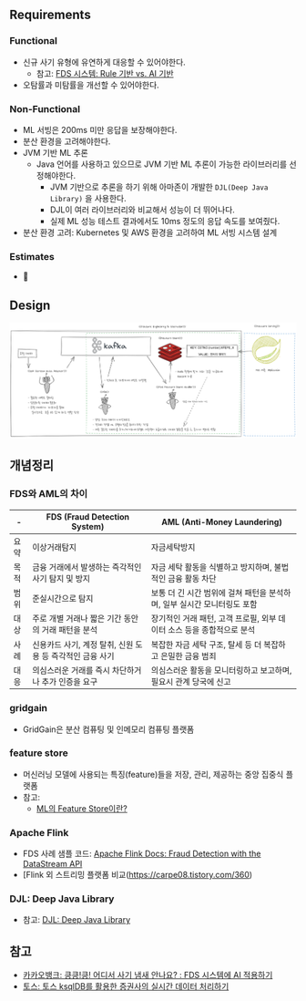 ## Requirements
  ### Functional
  * 신규 사기 유형에 유연하게 대응할 수 있어야한다.
    * 참고: [FDS 시스템: Rule 기반 vs. AI 기반](https://tech.kakaobank.com/posts/2310-applying-ai-into-fds-system/)
  * 오탐률과 미탐률을 개선할 수 있어야한다.   
  ### Non-Functional
  * ML 서빙은 200ms 미만 응답을 보장해야한다.
  * 분산 환경을 고려해야한다. 
  * JVM 기반 ML 추론
    * Java 언어를 사용하고 있으므로 JVM 기반 ML 추론이 가능한 라이브러리를 선정해야한다.
      * JVM 기반으로 추론을 하기 위해 아마존이 개발한 `DJL(Deep Java Library)` 을 사용한다. 
      * DJL이 여러 라이브러리와 비교해서 성능이 더 뛰어나다. 
      * 실제 ML 성능 테스트 결과에서도 10ms 정도의 응답 속도를 보여줬다.  
  * 분산 환경 고려: Kubernetes 및 AWS 환경을 고려하여 ML 서빙 시스템 설계
  
  ### Estimates
  * 🤫
  
## Design
<img width=900 src="/fraud-detection-system/cafelattezim/FEATURE_STORE_데이터_파이프라인.png">

## 개념정리
### FDS와 AML의 차이 
|-|  FDS (Fraud Detection System) |  AML (Anti-Money Laundering) |
|---|---|---|
|요약|이상거래탐지|자금세탁방지|
|목적|금융 거래에서 발생하는 즉각적인 사기 탐지 및 방지| 자금 세탁 활동을 식별하고 방지하며, 불법적인 금융 활동 차단  ||
|범위|준실시간으로 탐지 |보통 더 긴 시간 범위에 걸쳐 패턴을 분석하며, 일부 실시간 모니터링도 포함| 
|대상|주로 개별 거래나 짧은 기간 동안의 거래 패턴을 분석|장기적인 거래 패턴, 고객 프로필, 외부 데이터 소스 등을 종합적으로 분석|
|사례|신용카드 사기, 계정 탈취, 신원 도용 등 즉각적인 금융 사기|복잡한 자금 세탁 구조, 탈세 등 더 복잡하고 은밀한 금융 범죄| 
|대응|의심스러운 거래를 즉시 차단하거나 추가 인증을 요구|의심스러운 활동을 모니터링하고 보고하며, 필요시 관계 당국에 신고|

###  gridgain
* GridGain은 분산 컴퓨팅 및 인메모리 컴퓨팅 플랫폼

### feature store
* 머신러닝 모델에 사용되는 특징(feature)들을 저장, 관리, 제공하는 중앙 집중식 플랫폼
* 참고: 
  * [ML의 Feature Store이란?](https://zzsza.github.io/mlops/2020/02/02/feature-store/) 
### Apache Flink
* FDS 사례 샘플 코드: [Apache Flink Docs: Fraud Detection with the DataStream API](https://nightlies.apache.org/flink/flink-docs-release-1.20/docs/try-flink/datastream/)
* [Flink 외 스트리밍 플랫폼 비교(https://carpe08.tistory.com/360)
### DJL: Deep Java Library
* 참고: [DJL: Deep Java Library](https://docs.djl.ai/master/index.html)

## 참고
* [카카오뱅크: 킁킁!킁! 어디서 사기 냄새 안나요? : FDS 시스템에 AI 적용하기](https://tech.kakaobank.com/posts/2310-applying-ai-into-fds-system/)
* [토스: 토스 ksqlDB를 활용한 증권사의 실시간 데이터 처리하기](https://toss.tech/article/ksqldb-realtime-data)
